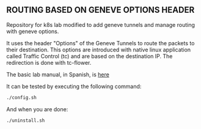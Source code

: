 ## **ROUTING BASED ON GENEVE OPTIONS HEADER**

Repository for k8s lab modified to add geneve tunnels and manage routing with geneve options.

It uses the header "Options" of the Geneve Tunnels to route the packets to their destination. This options are introduced with native linux application called Traffic Control (tc) and are based on the destination IP. The redirection is done with tc-flower.
 
The basic lab manual, in Spanish, is [here](doc/rdsv-p4.md)

It can be tested by executing the following command:

```bash
./config.sh
```

And when you are done:

```bash
./uninstall.sh
```

